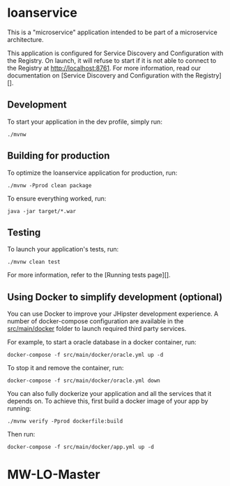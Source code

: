 # loanservice

This is a "microservice" application intended to be part of a microservice architecture.

This application is configured for Service Discovery and Configuration with the Registry. On launch, it will refuse to start if it is not able to connect to the Registry at [http://localhost:8761](http://localhost:8761). For more information, read our documentation on [Service Discovery and Configuration with the Registry][].

## Development

To start your application in the dev profile, simply run:

    ./mvnw




## Building for production

To optimize the loanservice application for production, run:

    ./mvnw -Pprod clean package

To ensure everything worked, run:

    java -jar target/*.war


## Testing

To launch your application's tests, run:

    ./mvnw clean test

For more information, refer to the [Running tests page][].

## Using Docker to simplify development (optional)

You can use Docker to improve your JHipster development experience. A number of docker-compose configuration are available in the [src/main/docker](src/main/docker) folder to launch required third party services.

For example, to start a oracle database in a docker container, run:

    docker-compose -f src/main/docker/oracle.yml up -d

To stop it and remove the container, run:

    docker-compose -f src/main/docker/oracle.yml down

You can also fully dockerize your application and all the services that it depends on.
To achieve this, first build a docker image of your app by running:

    ./mvnw verify -Pprod dockerfile:build

Then run:

    docker-compose -f src/main/docker/app.yml up -d

# MW-LO-Master
